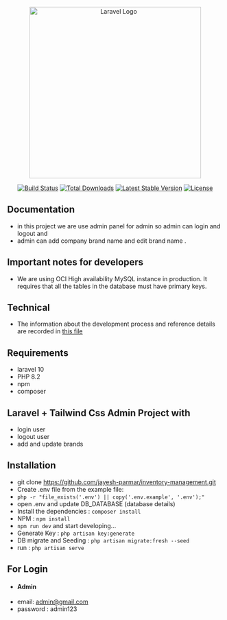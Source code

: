 <p align="center"><a href="https://laravel.com" target="_blank"><img src="https://raw.githubusercontent.com/laravel/art/master/logo-lockup/5%20SVG/2%20CMYK/1%20Full%20Color/laravel-logolockup-cmyk-red.svg" width="400" alt="Laravel Logo"></a></p>

<p align="center">
<a href="https://github.com/laravel/framework/actions"><img src="https://github.com/laravel/framework/workflows/tests/badge.svg" alt="Build Status"></a>
<a href="https://packagist.org/packages/laravel/framework"><img src="https://img.shields.io/packagist/dt/laravel/framework" alt="Total Downloads"></a>
<a href="https://packagist.org/packages/laravel/framework"><img src="https://img.shields.io/packagist/v/laravel/framework" alt="Latest Stable Version"></a>
<a href="https://packagist.org/packages/laravel/framework"><img src="https://img.shields.io/packagist/l/laravel/framework" alt="License"></a>
</p>


## Documentation
- in this project we are use admin panel for admin so admin can login and logout  and 
- admin can add company brand name and edit brand name
.

## Important notes for developers
- We are using OCI High availability MySQL instance in production. It requires that all the tables in the database must have primary keys.

## Technical
- The information about the development process and reference details are recorded in <a href="https://github.com/jayesh-parmar/inventory-management/compare/Technical.md?expand=1" >this file</a>

## Requirements
- laravel 10
- PHP 8.2
- npm 
- composer 


##  Laravel + Tailwind Css Admin Project with 
- login user 
- logout user
- add and update brands
  
## Installation
- git clone https://github.com/jayesh-parmar/inventory-management.git
- Create .env file from the example file:
- `php -r "file_exists('.env') || copy('.env.example', '.env');"`
- open .env and update DB_DATABASE (database details)
- Install the dependencies : `composer install`
- NPM : `npm install`
- `npm run dev` and start developing...
- Generate Key : `php artisan key:generate`
- DB migrate and Seeding : `php artisan migrate:fresh --seed`
- run : `php artisan serve`

## For Login
- #### Admin
- email: admin@gmail.com
- password : admin123

